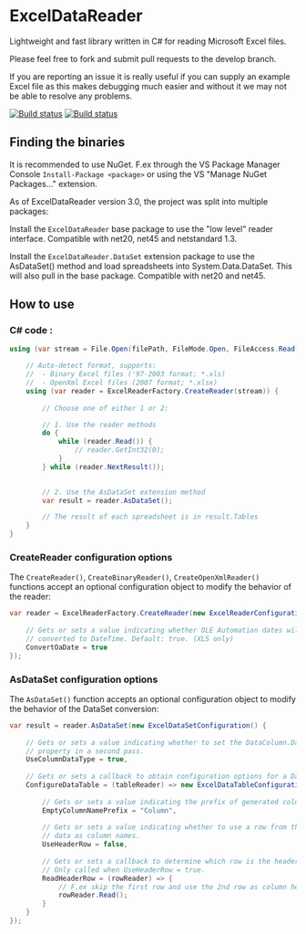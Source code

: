 ExcelDataReader
===============

Lightweight and fast library written in C# for reading Microsoft Excel files.

Please feel free to fork and submit pull requests to the develop branch.

If you are reporting an issue it is really useful if you can supply an example Excel file as this makes debugging much easier and without it we may not be able to resolve any problems.

[![Build status](https://ci.appveyor.com/api/projects/status/ii6hbs9otpbg1nqh/branch/master?svg=true)](https://ci.appveyor.com/project/andersnm/exceldatareader/branch/master) [![Build status](https://ci.appveyor.com/api/projects/status/ii6hbs9otpbg1nqh/branch/develop?svg=true)](https://ci.appveyor.com/project/andersnm/exceldatareader/branch/develop)

## Finding the binaries
It is recommended to use NuGet. F.ex through the VS Package Manager Console `Install-Package <package>` or using the VS "Manage NuGet Packages..." extension. 

As of ExcelDataReader version 3.0, the project was split into multiple packages:

Install the `ExcelDataReader` base package to use the "low level" reader interface. Compatible with net20, net45 and netstandard 1.3.

Install the `ExcelDataReader.DataSet` extension package to use the AsDataSet() method and load spreadsheets into System.Data.DataSet. This will also pull in the base package. Compatible with net20 and net45.


## How to use
### C# code :
```c#
using (var stream = File.Open(filePath, FileMode.Open, FileAccess.Read)) {

	// Auto-detect format, supports:
	//  - Binary Excel files ('97-2003 format; *.xls)
	//  - OpenXml Excel files (2007 format; *.xlsx)
	using (var reader = ExcelReaderFactory.CreateReader(stream)) {
	
		// Choose one of either 1 or 2:

		// 1. Use the reader methods
		do {
			while (reader.Read()) {
				// reader.GetInt32(0);
			}
		} while (reader.NextResult());

		
		// 2. Use the AsDataSet extension method
		var result = reader.AsDataSet();

		// The result of each spreadsheet is in result.Tables
	}
}
```


### CreateReader configuration options

The `CreateReader()`, `CreateBinaryReader()`, `CreateOpenXmlReader()` functions accept an optional configuration object to modify the behavior of the reader:

```c#
var reader = ExcelReaderFactory.CreateReader(new ExcelReaderConfiguration() {
	
	// Gets or sets a value indicating whether OLE Automation dates will be 
	// converted to DateTime. Default: true. (XLS only)
	ConvertOaDate = true
});
```


### AsDataSet configuration options

The `AsDataSet()` function accepts an optional configuration object to modify the behavior of the DataSet conversion:

```c#
var result = reader.AsDataSet(new ExcelDataSetConfiguration() {
	
	// Gets or sets a value indicating whether to set the DataColumn.DataType 
	// property in a second pass.
	UseColumnDataType = true,
	
	// Gets or sets a callback to obtain configuration options for a DataTable. 
	ConfigureDataTable = (tableReader) => new ExcelDataTableConfiguration() {
		
		// Gets or sets a value indicating the prefix of generated column names.
		EmptyColumnNamePrefix = "Column",
		
		// Gets or sets a value indicating whether to use a row from the 
		// data as column names.
		UseHeaderRow = false,
		
		// Gets or sets a callback to determine which row is the header row. 
		// Only called when UseHeaderRow = true.
		ReadHeaderRow = (rowReader) => {
			// F.ex skip the first row and use the 2nd row as column headers:
			rowReader.Read();
		}
	}
});
```
